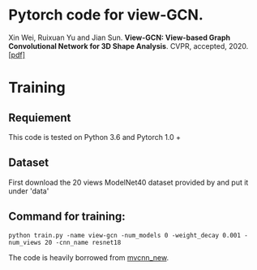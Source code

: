 # Pytorch code for view-GCN.

Xin Wei, Ruixuan Yu and Jian Sun. **View-GCN: View-based Graph Convolutional Network for 3D Shape Analysis**. CVPR, accepted, 2020. [[pdf]](http://gr.xjtu.edu.cn/c/document_library/get_file?folderId=1401787&name=DLFE-129432.pdf)

# Training

## Requiement

This code is tested on Python 3.6 and Pytorch 1.0 + 

## Dataset

First download the 20 views ModelNet40 dataset provided by  and put it under 'data'

## Command for training:

`python train.py -name view-gcn -num_models 0 -weight_decay 0.001 -num_views 20 -cnn_name resnet18`

The code is heavily borrowed from [mvcnn_new](https://github.com/jongchyisu/mvcnn_pytorch).
